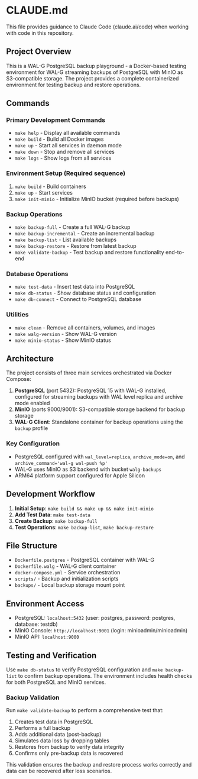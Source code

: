# CLAUDE.md

This file provides guidance to Claude Code (claude.ai/code) when working with code in this repository.

## Project Overview

This is a WAL-G PostgreSQL backup playground - a Docker-based testing environment for WAL-G streaming backups of PostgreSQL with MinIO as S3-compatible storage. The project provides a complete containerized environment for testing backup and restore operations.

## Commands

### Primary Development Commands
- `make help` - Display all available commands
- `make build` - Build all Docker images
- `make up` - Start all services in daemon mode
- `make down` - Stop and remove all services
- `make logs` - Show logs from all services

### Environment Setup (Required sequence)
1. `make build` - Build containers
2. `make up` - Start services  
3. `make init-minio` - Initialize MinIO bucket (required before backups)

### Backup Operations
- `make backup-full` - Create a full WAL-G backup
- `make backup-incremental` - Create an incremental backup
- `make backup-list` - List available backups
- `make backup-restore` - Restore from latest backup
- `make validate-backup` - Test backup and restore functionality end-to-end

### Database Operations
- `make test-data` - Insert test data into PostgreSQL
- `make db-status` - Show database status and configuration
- `make db-connect` - Connect to PostgreSQL database

### Utilities
- `make clean` - Remove all containers, volumes, and images
- `make walg-version` - Show WAL-G version
- `make minio-status` - Show MinIO status

## Architecture

The project consists of three main services orchestrated via Docker Compose:

1. **PostgreSQL** (port 5432): PostgreSQL 15 with WAL-G installed, configured for streaming backups with WAL level replica and archive mode enabled
2. **MinIO** (ports 9000/9001): S3-compatible storage backend for backup storage
3. **WAL-G Client**: Standalone container for backup operations using the `backup` profile

### Key Configuration
- PostgreSQL configured with `wal_level=replica`, `archive_mode=on`, and `archive_command='wal-g wal-push %p'`
- WAL-G uses MinIO as S3 backend with bucket `walg-backups`
- ARM64 platform support configured for Apple Silicon

## Development Workflow

1. **Initial Setup**: `make build && make up && make init-minio`
2. **Add Test Data**: `make test-data`
3. **Create Backup**: `make backup-full`
4. **Test Operations**: `make backup-list`, `make backup-restore`

## File Structure

- `Dockerfile.postgres` - PostgreSQL container with WAL-G
- `Dockerfile.walg` - WAL-G client container  
- `docker-compose.yml` - Service orchestration
- `scripts/` - Backup and initialization scripts
- `backups/` - Local backup storage mount point

## Environment Access

- PostgreSQL: `localhost:5432` (user: postgres, password: postgres, database: testdb)
- MinIO Console: `http://localhost:9001` (login: minioadmin/minioadmin)
- MinIO API: `localhost:9000`

## Testing and Verification

Use `make db-status` to verify PostgreSQL configuration and `make backup-list` to confirm backup operations. The environment includes health checks for both PostgreSQL and MinIO services.

### Backup Validation

Run `make validate-backup` to perform a comprehensive test that:
1. Creates test data in PostgreSQL
2. Performs a full backup
3. Adds additional data (post-backup)
4. Simulates data loss by dropping tables
5. Restores from backup to verify data integrity
6. Confirms only pre-backup data is recovered

This validation ensures the backup and restore process works correctly and data can be recovered after loss scenarios.